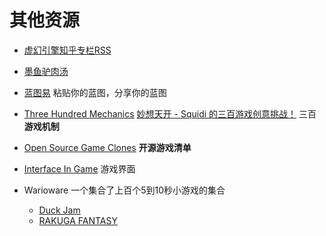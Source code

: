 # 其他资源

- [虚幻引擎知乎专栏RSS](https://rss.lilydjwg.me/zhihuzhuanlan/egc-community?pic=cf) 



- [墨鱼驴肉汤](https://www.baiduwp.com/s/1CjeV8ypkTwQfGOfLSmMqHQ?path=%2F&page=1&pwd=62bi) 
- [蓝图易](http://blueprintue.cn/) 粘贴你的蓝图，分享你的蓝图
- [Three Hundred Mechanics](http://www.squidi.net/three/index.php) [妙想天开 - Squidi 的三百游戏创意挑战！](https://indienova.com/indie-game-news/squidi-three-hundred-mechanics/) 三百**游戏机制**
- [Open Source Game Clones](https://osgameclones.com/) **开源游戏清单**
- [Interface In Game](https://interfaceingame.com/) 游戏界面
- Warioware 一个集合了上百个5到10秒小游戏的集合
  - [Duck Jam](https://booon.itch.io/duck-jam)
  - [RAKUGA FANTASY](https://stungun-games.itch.io/rakuga-fantasy)



